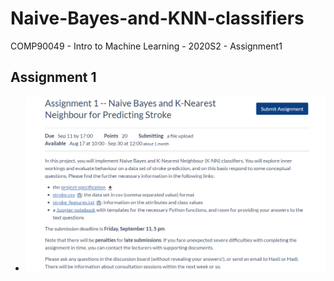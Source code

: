 # Naive-Bayes-and-KNN-classifiers
COMP90049 - Intro to Machine Learning - 2020S2 - Assignment1
## Assignment 1
- ![](./docs/1.png)
